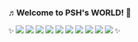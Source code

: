  ### ♬Welcome to PSH's WORLD! 👋

<!--
**pentruce/pentruce** is a ✨ _special_ ✨ repository because its `README.md` (this file) appears on your GitHub profile.

Here are some ideas to get you started:

- 🔭 I’m currently working on ...
- 🌱 I’m currently learning ...
- 👯 I’m looking to collaborate on ...
- 🤔 I’m looking for help with ...
- 💬 Ask me about ...
- 📫 How to reach me: ...
- 😄 Pronouns: ...
- ⚡ Fun fact: ...
-->
✨
<img src="https://img.shields.io/badge/HTML5-ff0000?style=flat-square&logo=HTML5&logoColor=white"/></a> 
<img src="https://img.shields.io/badge/CSS3-ff6600?style=flat-square&logo=CSS3&logoColor=white"/></a>
<img src="https://img.shields.io/badge/C-ffff00?style=flat-square&logo=c%2B%2B&logoColor=white"/></a> 
<img src="https://img.shields.io/badge/JavaScript-66ff66?style=flat-square&logo=JavaScript&logoColor=white"/></a>
<img src="https://img.shields.io/badge/Jquery-006600?style=flat-square&logo=Jquery&logoColor=white"/></a>
<img src="https://img.shields.io/badge/Amazon AWS-0066ff?style=flat-square&logo=Amazon%20AWS&logoColor=white"/></a>
<img src="https://img.shields.io/badge/GitHub-0000cc?style=flat-square&logo=GitHub&logoColor=white"/></a>
<img src="https://img.shields.io/badge/Java-4700b3?style=flat-square&logo=Java&logoColor=white"/></a>
<img src="https://img.shields.io/badge/Python-a366ff?style=flat-square&logo=Python&logoColor=white"/></a>
<img src="https://img.shields.io/badge/Linux-000000?style=flat-square&logo=Linux&logoColor=white"/></a>
✨
